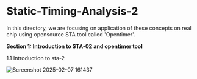 # Static-Timing-Analysis-2
 In this directory, we are focusing on application of these concepts on real chip using opensource STA tool called 'Opentimer'.

**Section 1: Introduction to STA-02 and opentimer tool**

1.1 Introduction to sta-2

![Screenshot 2025-02-07 161437](https://github.com/user-attachments/assets/9f6c11a4-b940-46d1-a3d0-db5a5a94db35)




